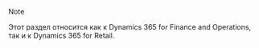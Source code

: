 > [!NOTE]
> Этот раздел относится как к Dynamics 365 for Finance and Operations, так и к Dynamics 365 for Retail. 